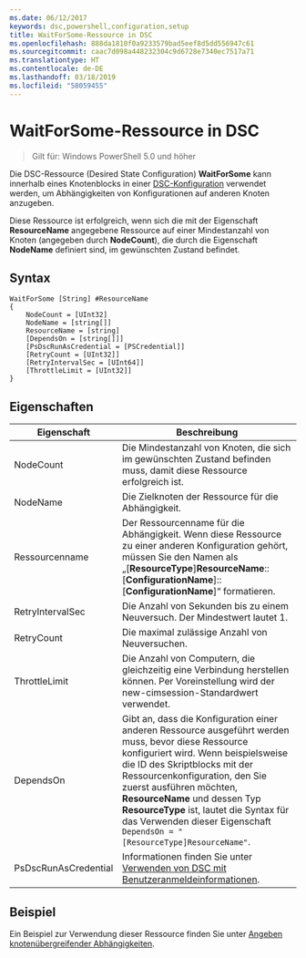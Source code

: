 ```yaml
---
ms.date: 06/12/2017
keywords: dsc,powershell,configuration,setup
title: WaitForSome-Ressource in DSC
ms.openlocfilehash: 888da1810f0a9233579bad5eef8d5dd556947c61
ms.sourcegitcommit: caac7d098a448232304c9d6728e7340ec7517a71
ms.translationtype: HT
ms.contentlocale: de-DE
ms.lasthandoff: 03/18/2019
ms.locfileid: "58059455"
---
```

# <a name="dsc-waitforsome-resource"></a>WaitForSome-Ressource in DSC

> Gilt für: Windows PowerShell 5.0 und höher

Die DSC-Ressource (Desired State Configuration) **WaitForSome** kann innerhalb eines Knotenblocks in einer [DSC-Konfiguration](../../../configurations/configurations.md) verwendet werden, um Abhängigkeiten von Konfigurationen auf anderen Knoten anzugeben.

Diese Ressource ist erfolgreich, wenn sich die mit der Eigenschaft **ResourceName** angegebene Ressource auf einer Mindestanzahl von Knoten (angegeben durch **NodeCount**), die durch die Eigenschaft **NodeName** definiert sind, im gewünschten Zustand befindet.


## <a name="syntax"></a>Syntax

```
WaitForSome [String] #ResourceName
{
    NodeCount = [UInt32]
    NodeName = [string[]]
    ResourceName = [string]
    [DependsOn = [string[]]]
    [PsDscRunAsCredential = [PSCredential]]
    [RetryCount = [UInt32]]
    [RetryIntervalSec = [UInt64]]
    [ThrottleLimit = [UInt32]]
}
```

## <a name="properties"></a>Eigenschaften

|  Eigenschaft  |  Beschreibung   |
|---|---|
| NodeCount| Die Mindestanzahl von Knoten, die sich im gewünschten Zustand befinden muss, damit diese Ressource erfolgreich ist.|
| NodeName| Die Zielknoten der Ressource für die Abhängigkeit.|
| Ressourcenname| Der Ressourcenname für die Abhängigkeit. Wenn diese Ressource zu einer anderen Konfiguration gehört, müssen Sie den Namen als „[__ResourceType__]__ResourceName__::[__ConfigurationName__]::[__ConfigurationName__]“ formatieren.|
| RetryIntervalSec| Die Anzahl von Sekunden bis zu einem Neuversuch. Der Mindestwert lautet 1.|
| RetryCount| Die maximal zulässige Anzahl von Neuversuchen.|
| ThrottleLimit| Die Anzahl von Computern, die gleichzeitig eine Verbindung herstellen können. Per Voreinstellung wird der new-cimsession-Standardwert verwendet.|
| DependsOn | Gibt an, dass die Konfiguration einer anderen Ressource ausgeführt werden muss, bevor diese Ressource konfiguriert wird. Wenn beispielsweise die ID des Skriptblocks mit der Ressourcenkonfiguration, den Sie zuerst ausführen möchten, __ResourceName__ und dessen Typ __ResourceType__ ist, lautet die Syntax für das Verwenden dieser Eigenschaft `DependsOn = "[ResourceType]ResourceName"`.|
| PsDscRunAsCredential | Informationen finden Sie unter [Verwenden von DSC mit Benutzeranmeldeinformationen](https://docs.microsoft.com/powershell/dsc/runasuser). |

## <a name="example"></a>Beispiel

Ein Beispiel zur Verwendung dieser Ressource finden Sie unter [Angeben knotenübergreifender Abhängigkeiten](../../../configurations/crossNodeDependencies.md).
